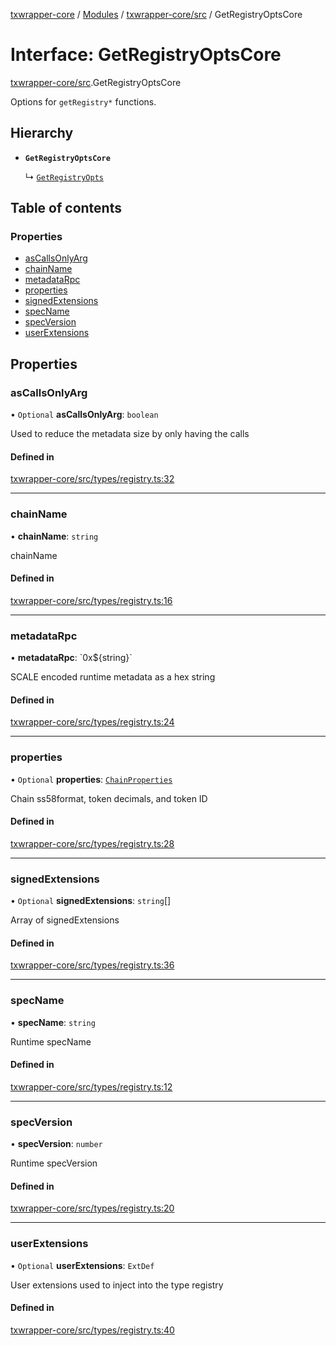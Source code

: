 [txwrapper-core](../README.md) / [Modules](../modules.md) / [txwrapper-core/src](../modules/txwrapper_core_src.md) / GetRegistryOptsCore

# Interface: GetRegistryOptsCore

[txwrapper-core/src](../modules/txwrapper_core_src.md).GetRegistryOptsCore

Options for `getRegistry*` functions.

## Hierarchy

- **`GetRegistryOptsCore`**

  ↳ [`GetRegistryOpts`](txwrapper_polkadot_src.GetRegistryOpts.md)

## Table of contents

### Properties

- [asCallsOnlyArg](txwrapper_core_src.GetRegistryOptsCore.md#ascallsonlyarg)
- [chainName](txwrapper_core_src.GetRegistryOptsCore.md#chainname)
- [metadataRpc](txwrapper_core_src.GetRegistryOptsCore.md#metadatarpc)
- [properties](txwrapper_core_src.GetRegistryOptsCore.md#properties)
- [signedExtensions](txwrapper_core_src.GetRegistryOptsCore.md#signedextensions)
- [specName](txwrapper_core_src.GetRegistryOptsCore.md#specname)
- [specVersion](txwrapper_core_src.GetRegistryOptsCore.md#specversion)
- [userExtensions](txwrapper_core_src.GetRegistryOptsCore.md#userextensions)

## Properties

### asCallsOnlyArg

• `Optional` **asCallsOnlyArg**: `boolean`

Used to reduce the metadata size by only having the calls

#### Defined in

[txwrapper-core/src/types/registry.ts:32](https://github.com/paritytech/txwrapper-core/blob/54903b8/packages/txwrapper-core/src/types/registry.ts#L32)

___

### chainName

• **chainName**: `string`

chainName

#### Defined in

[txwrapper-core/src/types/registry.ts:16](https://github.com/paritytech/txwrapper-core/blob/54903b8/packages/txwrapper-core/src/types/registry.ts#L16)

___

### metadataRpc

• **metadataRpc**: \`0x${string}\`

SCALE encoded runtime metadata as a hex string

#### Defined in

[txwrapper-core/src/types/registry.ts:24](https://github.com/paritytech/txwrapper-core/blob/54903b8/packages/txwrapper-core/src/types/registry.ts#L24)

___

### properties

• `Optional` **properties**: [`ChainProperties`](txwrapper_core_src.ChainProperties.md)

Chain ss58format, token decimals, and token ID

#### Defined in

[txwrapper-core/src/types/registry.ts:28](https://github.com/paritytech/txwrapper-core/blob/54903b8/packages/txwrapper-core/src/types/registry.ts#L28)

___

### signedExtensions

• `Optional` **signedExtensions**: `string`[]

Array of signedExtensions

#### Defined in

[txwrapper-core/src/types/registry.ts:36](https://github.com/paritytech/txwrapper-core/blob/54903b8/packages/txwrapper-core/src/types/registry.ts#L36)

___

### specName

• **specName**: `string`

Runtime specName

#### Defined in

[txwrapper-core/src/types/registry.ts:12](https://github.com/paritytech/txwrapper-core/blob/54903b8/packages/txwrapper-core/src/types/registry.ts#L12)

___

### specVersion

• **specVersion**: `number`

Runtime specVersion

#### Defined in

[txwrapper-core/src/types/registry.ts:20](https://github.com/paritytech/txwrapper-core/blob/54903b8/packages/txwrapper-core/src/types/registry.ts#L20)

___

### userExtensions

• `Optional` **userExtensions**: `ExtDef`

User extensions used to inject into the type registry

#### Defined in

[txwrapper-core/src/types/registry.ts:40](https://github.com/paritytech/txwrapper-core/blob/54903b8/packages/txwrapper-core/src/types/registry.ts#L40)
